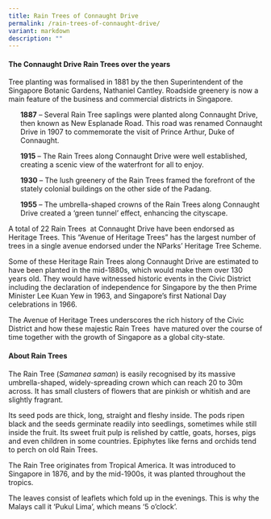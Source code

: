```yaml
---
title: Rain Trees of Connaught Drive
permalink: /rain-trees-of-connaught-drive/
variant: markdown
description: ""
---
```

<h4>The Connaught Drive Rain Trees over the years</h4>

<p>Tree planting was formalised in 1881 by the then Superintendent of the Singapore Botanic Gardens, Nathaniel Cantley. Roadside greenery is now a main feature of the business and commercial districts in Singapore.</p>
  
<ul style="list-style: none;">
	<p><b>1887</b> – Several Rain Tree saplings were planted along Connaught Drive, then known as New Esplanade Road. This road was renamed Connaught Drive in 1907 to commemorate the visit of Prince Arthur, Duke of Connaught.
	</p><p><b>1915</b> – The Rain Trees along Connaught Drive were well established, creating a scenic view of the waterfront for all to enjoy.
 </p><p><b>1930</b> – The lush greenery of the Rain Trees framed the forefront of the stately colonial buildings on the other side of the Padang.
 </p><p><b>1955</b> – The umbrella-shaped crowns of the Rain Trees along Connaught Drive created a ‘green tunnel’ effect, enhancing the cityscape.</p></ul>
  
<p>A total of 22 Rain Trees &nbsp;at Connaught Drive have been endorsed as Heritage Trees. This “Avenue of Heritage Trees” has the largest number of trees in a single avenue endorsed under the NParks’ Heritage Tree Scheme.</p>
  
<p>Some of these Heritage Rain Trees along Connaught Drive are estimated to have been planted in the mid-1880s, which would make them over 130 years old. They would have witnessed historic events in the Civic District including the declaration of independence for Singapore by the then Prime Minister Lee Kuan Yew in 1963, and Singapore’s first National Day celebrations in 1966.</p>
  
<p>The Avenue of Heritage Trees underscores the rich history of the Civic District and how these majestic Rain Trees &nbsp;have matured over the course of time together with the growth of Singapore as a global city-state.</p>

<h4>About Rain Trees</h4>

<p>The Rain Tree (<em>Samanea saman</em>) is easily recognised by its massive umbrella-shaped, widely-spreading crown which can reach 20 to 30m across. It has small clusters of flowers that are pinkish or whitish and are slightly fragrant.</p>
  
<p>Its seed pods are thick, long, straight and fleshy inside. The pods ripen black and the seeds germinate readily into seedlings, sometimes while still inside the fruit. Its sweet fruit pulp is relished by cattle, goats, horses, pigs and even children in some countries. Epiphytes like ferns and orchids tend to perch on old Rain Trees.</p>
  
<p>The Rain Tree originates from Tropical America. It was introduced to Singapore in 1876, and by the mid-1900s, it was planted throughout the tropics.</p>
  
<p>The leaves consist of leaflets which fold up in the evenings. This is why the Malays call it ‘Pukul Lima’, which means ‘5 o’clock’.</p>